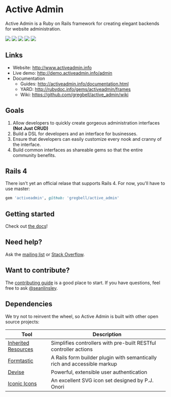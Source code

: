 # Active Admin

Active Admin is a Ruby on Rails framework for creating elegant backends for website administration.

[![](https://api.travis-ci.org/gregbell/active_admin.png)](http://travis-ci.org/gregbell/active_admin)
[![](https://codeclimate.com/github/gregbell/active_admin.png)](https://codeclimate.com/github/gregbell/active_admin)
[![](https://gemnasium.com/gregbell/active_admin.png)](https://gemnasium.com/gregbell/active_admin)
[![](https://coveralls.io/repos/gregbell/active_admin/badge.png)](https://coveralls.io/r/gregbell/active_admin)
[![](http://origin.shields.io/gittip/activeadmin.png)](https://www.gittip.com/activeadmin)

## Links

* Website: <http://www.activeadmin.info>
* Live demo: <http://demo.activeadmin.info/admin>
* Documentation
  * Guides: <http://activeadmin.info/documentation.html>
  * YARD: <http://rubydoc.info/gems/activeadmin/frames>
  * Wiki: <https://github.com/gregbell/active_admin/wiki>

## Goals

1. Allow developers to quickly create gorgeous administration interfaces __(Not Just CRUD)__
2. Build a DSL for developers and an interface for businesses.
3. Ensure that developers can easily customize every nook and cranny of the interface.
4. Build common interfaces as shareable gems so that the entire community benefits.

## Rails 4

There isn't yet an official relase that supports Rails 4. For now, you'll have to use master:
```ruby
gem 'activeadmin', github: 'gregbell/active_admin'
```

## Getting started

Check out [the docs](https://github.com/gregbell/active_admin/blob/master/docs/0-installation.md)!

## Need help?

Ask the [mailing list](http://groups.google.com/group/activeadmin) or
[Stack Overflow](http://stackoverflow.com/questions/tagged/activeadmin).

## Want to contribute?

The [contributing guide](https://github.com/gregbell/active_admin/blob/master/CONTRIBUTING.md)
is a good place to start. If you have questions, feel free to ask
[@seanlinsley](https://twitter.com/seanlinsley).

## Dependencies

We try not to reinvent the wheel, so Active Admin is built with other open source projects:

Tool                  | Description
--------------------- | -----------
[Inherited Resources] | Simplifies controllers with pre-built RESTful controller actions
[Formtastic]          | A Rails form builder plugin with semantically rich and accessible markup
[Devise]              | Powerful, extensible user authentication
[Iconic Icons]        | An excellent SVG icon set designed by P.J. Onori

[Inherited Resources]: https://github.com/josevalim/inherited_resources
[Formtastic]: https://github.com/justinfrench/formtastic
[Devise]: https://github.com/plataformatec/devise
[Iconic Icons]: http://somerandomdude.com/projects/iconic
